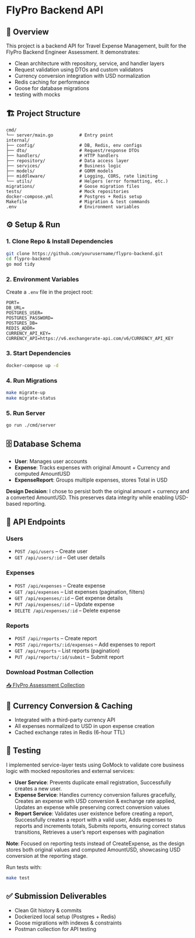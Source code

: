 # FlyPro Backend API

## 📌 Overview

This project is a backend API for Travel Expense Management, built for the FlyPro Backend Engineer Assessment. It demonstrates:

- Clean architecture with repository, service, and handler layers
- Request validation using DTOs and custom validators
- Currency conversion integration with USD normalization
- Redis caching for performance
- Goose for database migrations
- testing with mocks

## 🏗 Project Structure

```
cmd/
└── server/main.go          # Entry point
internal/
├── config/                 # DB, Redis, env configs
├── dto/                    # Request/response DTOs
├── handlers/               # HTTP handlers
├── repository/             # Data access layer
├── services/               # Business logic
├── models/                 # GORM models
├── middleware/             # Logging, CORS, rate limiting
└── utils/                  # Helpers (error formatting, etc.)
migrations/                 # Goose migration files
tests/                      # Mock repositories
docker-compose.yml          # Postgres + Redis setup
Makefile                    # Migration & test commands
.env                        # Environment variables
```

## ⚙️ Setup & Run

### 1. Clone Repo & Install Dependencies

```bash
git clone https://github.com/yourusername/flypro-backend.git
cd flypro-backend
go mod tidy
```

### 2. Environment Variables

Create a `.env` file in the project root:

```
PORT=
DB_URL=
POSTGRES_USER=
POSTGRES_PASSWORD=
POSTGRES_DB=
REDIS_ADDR=
CURRENCY_API_KEY=
CURRENCY_API=https://v6.exchangerate-api.com/v6/CURRENCY_API_KEY
```

### 3. Start Dependencies

```bash
docker-compose up -d
```

### 4. Run Migrations

```bash
make migrate-up
make migrate-status
```

### 5. Run Server

```bash
go run ./cmd/server
```

## 🗄 Database Schema

- **User**: Manages user accounts
- **Expense**: Tracks expenses with original Amount + Currency and computed AmountUSD
- **ExpenseReport**: Groups multiple expenses, stores Total in USD

**Design Decision**: I chose to persist both the original amount + currency and a converted AmountUSD. This preserves data integrity while enabling USD-based reporting.

## 📡 API Endpoints

### Users

- `POST /api/users` – Create user
- `GET /api/users/:id` – Get user details

### Expenses

- `POST /api/expenses` – Create expense
- `GET /api/expenses` – List expenses (pagination, filters)
- `GET /api/expenses/:id` – Get expense details
- `PUT /api/expenses/:id` – Update expense
- `DELETE /api/expenses/:id` – Delete expense

### Reports

- `POST /api/reports` – Create report
- `POST /api/reports/:id/expenses` – Add expenses to report
- `GET /api/reports` – List reports (pagination)
- `PUT /api/reports/:id/submit` – Submit report

### Download Postman Collection

[📥 FlyPro Assessment Collection](./postman/flypro-assestment.postman_collection.json)

## 🔄 Currency Conversion & Caching

- Integrated with a third-party currency API
- All expenses normalized to USD in upon expense creation
- Cached exchange rates in Redis (6-hour TTL)

## 🧪 Testing

I implemented service-layer tests using GoMock to validate core business logic with mocked repositories and external services:

- **User Service**: Prevents duplicate email registration, Successfully creates a new user.
- **Expense Service**: Handles currency conversion failures gracefully, Creates an expense with USD conversion & exchange rate applied, Updates an expense while preserving correct conversion values
- **Report Service**: Validates user existence before creating a report, Successfully creates a report with a valid user, Adds expenses to reports and increments totals, Submits reports, ensuring correct status transitions, Retrieves a user’s report expenses with pagination

**Note**: Focused on reporting tests instead of CreateExpense, as the design stores both original values and computed AmountUSD, showcasing USD conversion at the reporting stage.

Run tests with:

```bash
make test
```

## ✅ Submission Deliverables

- Clean Git history & commits
- Dockerized local setup (Postgres + Redis)
- Goose migrations with indexes & constraints
- Postman collection for API testing
